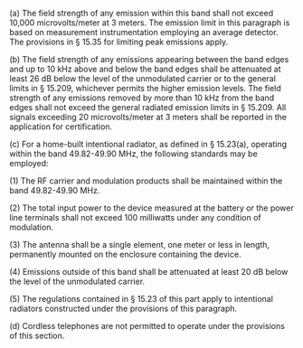 (a) The field strength of any emission within this band shall not exceed 10,000 microvolts/meter at 3 meters. The emission limit in this paragraph is based on measurement instrumentation employing an average detector. The provisions in § 15.35 for limiting peak emissions apply.

(b) The field strength of any emissions appearing between the band edges and up to 10 kHz above and below the band edges shall be attenuated at least 26 dB below the level of the unmodulated carrier or to the general limits in § 15.209, whichever permits the higher emission levels. The field strength of any emissions removed by more than 10 kHz from the band edges shall not exceed the general radiated emission limits in § 15.209. All signals exceeding 20 microvolts/meter at 3 meters shall be reported in the application for certification.

(c) For a home-built intentional radiator, as defined in § 15.23(a), operating within the band 49.82-49.90 MHz, the following standards may be employed:

(1) The RF carrier and modulation products shall be maintained within the band 49.82-49.90 MHz.

(2) The total input power to the device measured at the battery or the power line terminals shall not exceed 100 milliwatts under any condition of modulation.

(3) The antenna shall be a single element, one meter or less in length, permanently mounted on the enclosure containing the device.

(4) Emissions outside of this band shall be attenuated at least 20 dB below the level of the unmodulated carrier.

(5) The regulations contained in § 15.23 of this part apply to intentional radiators constructed under the provisions of this paragraph.

(d) Cordless telephones are not permitted to operate under the provisions of this section.

